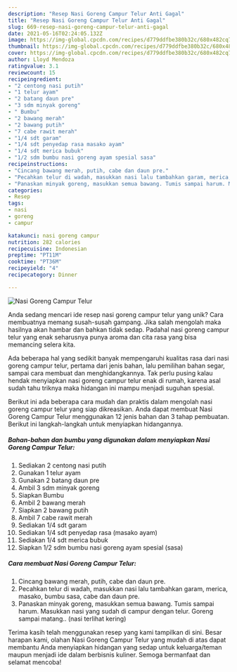 ```yaml
---
description: "Resep Nasi Goreng Campur Telur Anti Gagal"
title: "Resep Nasi Goreng Campur Telur Anti Gagal"
slug: 669-resep-nasi-goreng-campur-telur-anti-gagal
date: 2021-05-16T02:24:05.132Z
image: https://img-global.cpcdn.com/recipes/d779ddfbe380b32c/680x482cq70/nasi-goreng-campur-telur-foto-resep-utama.jpg
thumbnail: https://img-global.cpcdn.com/recipes/d779ddfbe380b32c/680x482cq70/nasi-goreng-campur-telur-foto-resep-utama.jpg
cover: https://img-global.cpcdn.com/recipes/d779ddfbe380b32c/680x482cq70/nasi-goreng-campur-telur-foto-resep-utama.jpg
author: Lloyd Mendoza
ratingvalue: 3.1
reviewcount: 15
recipeingredient:
- "2 centong nasi putih"
- "1 telur ayam"
- "2 batang daun pre"
- "3 sdm minyak goreng"
- " Bumbu"
- "2 bawang merah"
- "2 bawang putih"
- "7 cabe rawit merah"
- "1/4 sdt garam"
- "1/4 sdt penyedap rasa masako ayam"
- "1/4 sdt merica bubuk"
- "1/2 sdm bumbu nasi goreng ayam spesial sasa"
recipeinstructions:
- "Cincang bawang merah, putih, cabe dan daun pre."
- "Pecahkan telur di wadah, masukkan nasi lalu tambahkan garam, merica, masako, bumbu sasa, cabe dan daun pre."
- "Panaskan minyak goreng, masukkan semua bawang. Tumis sampai harum. Masukkan nasi yang sudah di campur dengan telur. Goreng sampai matang.. (nasi terlihat kering)"
categories:
- Resep
tags:
- nasi
- goreng
- campur

katakunci: nasi goreng campur 
nutrition: 282 calories
recipecuisine: Indonesian
preptime: "PT11M"
cooktime: "PT36M"
recipeyield: "4"
recipecategory: Dinner

---
```



![Nasi Goreng Campur Telur](https://img-global.cpcdn.com/recipes/d779ddfbe380b32c/680x482cq70/nasi-goreng-campur-telur-foto-resep-utama.jpg)

Anda sedang mencari ide resep nasi goreng campur telur yang unik? Cara membuatnya memang susah-susah gampang. Jika salah mengolah maka hasilnya akan hambar dan bahkan tidak sedap. Padahal nasi goreng campur telur yang enak seharusnya punya aroma dan cita rasa yang bisa memancing selera kita.

Ada beberapa hal yang sedikit banyak mempengaruhi kualitas rasa dari nasi goreng campur telur, pertama dari jenis bahan, lalu pemilihan bahan segar, sampai cara membuat dan menghidangkannya. Tak perlu pusing kalau hendak menyiapkan nasi goreng campur telur enak di rumah, karena asal sudah tahu triknya maka hidangan ini mampu menjadi suguhan spesial.




Berikut ini ada beberapa cara mudah dan praktis dalam mengolah nasi goreng campur telur yang siap dikreasikan. Anda dapat membuat Nasi Goreng Campur Telur menggunakan 12 jenis bahan dan 3 tahap pembuatan. Berikut ini langkah-langkah untuk menyiapkan hidangannya.

<!--inarticleads1-->

##### Bahan-bahan dan bumbu yang digunakan dalam menyiapkan Nasi Goreng Campur Telur:

1. Sediakan 2 centong nasi putih
1. Gunakan 1 telur ayam
1. Gunakan 2 batang daun pre
1. Ambil 3 sdm minyak goreng
1. Siapkan  Bumbu
1. Ambil 2 bawang merah
1. Siapkan 2 bawang putih
1. Ambil 7 cabe rawit merah
1. Sediakan 1/4 sdt garam
1. Sediakan 1/4 sdt penyedap rasa (masako ayam)
1. Sediakan 1/4 sdt merica bubuk
1. Siapkan 1/2 sdm bumbu nasi goreng ayam spesial (sasa)




<!--inarticleads2-->

##### Cara membuat Nasi Goreng Campur Telur:

1. Cincang bawang merah, putih, cabe dan daun pre.
1. Pecahkan telur di wadah, masukkan nasi lalu tambahkan garam, merica, masako, bumbu sasa, cabe dan daun pre.
1. Panaskan minyak goreng, masukkan semua bawang. Tumis sampai harum. Masukkan nasi yang sudah di campur dengan telur. Goreng sampai matang.. (nasi terlihat kering)




Terima kasih telah menggunakan resep yang kami tampilkan di sini. Besar harapan kami, olahan Nasi Goreng Campur Telur yang mudah di atas dapat membantu Anda menyiapkan hidangan yang sedap untuk keluarga/teman maupun menjadi ide dalam berbisnis kuliner. Semoga bermanfaat dan selamat mencoba!
